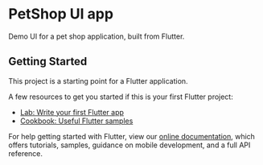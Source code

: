 # PetShop UI app

Demo UI for a pet shop application, built from Flutter.
![<img src="https://github.com/kent2508/flutter-pet-shop-ui/blob/main/README_images/screenshot_1.png" width="200"/>](https://github.com/kent2508/flutter-pet-shop-ui/blob/main/README_images/screenshot_1.png)  
![<img src="https://github.com/kent2508/flutter-pet-shop-ui/blob/main/README_images/screenshot_2.png" width="200"/>](https://github.com/kent2508/flutter-pet-shop-ui/blob/main/README_images/screenshot_2.png)  
![<img src="https://github.com/kent2508/flutter-pet-shop-ui/blob/main/README_images/screenshot_3.png" width="200"/>](https://github.com/kent2508/flutter-pet-shop-ui/blob/main/README_images/screenshot_3.png)  
![<img src="https://github.com/kent2508/flutter-pet-shop-ui/blob/main/README_images/screenshot_4.png" width="200"/>](https://github.com/kent2508/flutter-pet-shop-ui/blob/main/README_images/screenshot_4.png)  

## Getting Started

This project is a starting point for a Flutter application.

A few resources to get you started if this is your first Flutter project:

- [Lab: Write your first Flutter app](https://flutter.dev/docs/get-started/codelab)
- [Cookbook: Useful Flutter samples](https://flutter.dev/docs/cookbook)

For help getting started with Flutter, view our
[online documentation](https://flutter.dev/docs), which offers tutorials,
samples, guidance on mobile development, and a full API reference.

